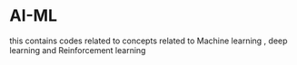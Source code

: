 # AI-ML
this contains codes related to concepts related to Machine learning , deep learning and Reinforcement learning
